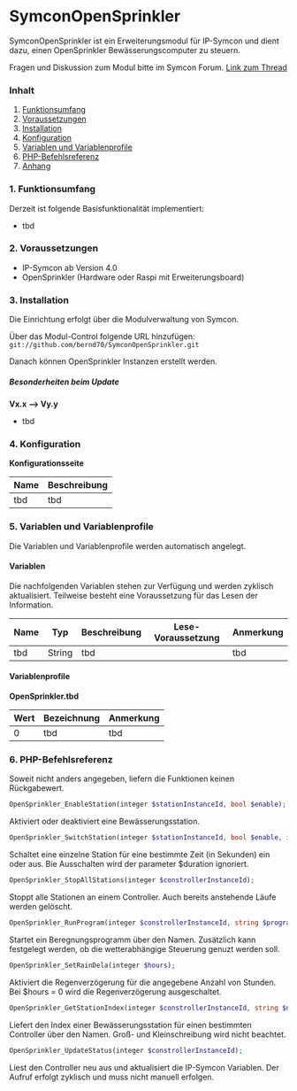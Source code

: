 # SymconOpenSprinkler

SymconOpenSprinkler ist ein Erweiterungsmodul für IP-Symcon und dient dazu, einen OpenSprinkler Bewässerungscomputer zu steuern.

Fragen und Diskussion zum Modul bitte im Symcon Forum. [Link zum Thread](https://community.symcon.de/tbd)

### Inhalt

1. [Funktionsumfang](#1-funktionsumfang)
2. [Voraussetzungen](#2-voraussetzungen)
3. [Installation](#3-installation)
4. [Konfiguration](#4-konfiguration)
5. [Variablen und Variablenprofile](#4-variablen-und-variablenprofile)
6. [PHP-Befehlsreferenz](#5-php-befehlsreferenz)
7. [Anhang](#6-anhang)

### 1. Funktionsumfang

Derzeit ist folgende Basisfunktionalität implementiert:

- tbd

### 2. Voraussetzungen

- IP-Symcon ab Version 4.0
- OpenSprinkler (Hardware oder Raspi mit Erweiterungsboard)

### 3. Installation

Die Einrichtung erfolgt über die Modulverwaltung von Symcon.

Über das Modul-Control folgende URL hinzufügen: `git://github.com/bernd70/SymconOpenSprinkler.git`

Danach können OpenSprinkler Instanzen erstellt werden.

##### Besonderheiten beim Update

__Vx.x --> Vy.y__

- tbd

### 4. Konfiguration

__Konfigurationsseite__

Name                           | Beschreibung
------------------------------ | ----------------------------------------------
tbd                            | tbd

### 5. Variablen und Variablenprofile

Die Variablen und Variablenprofile werden automatisch angelegt.

#### Variablen

Die nachfolgenden Variablen stehen zur Verfügung und werden zyklisch aktualisiert. Teilweise besteht eine Voraussetzung für das Lesen der Information.

Name          | Typ                                 | Beschreibung                            | Lese-Voraussetzung       | Anmerkung
------------- | ----------------------------------- | --------------------------------------- | ------------------------ | ----------------------------------
tbd           | String                              | tbd                                     |                          | tbd

#### Variablenprofile

__OpenSprinkler.tbd__

Wert | Bezeichnung     | Anmerkung
---- | --------------- | -----------------
0    | tbd             | tbd


### 6. PHP-Befehlsreferenz

Soweit nicht anders angegeben, liefern die Funktionen keinen Rückgabewert.

```php
OpenSprinkler_EnableStation(integer $stationInstanceId, bool $enable);
```
Aktiviert oder deaktiviert eine Bewässerungsstation.

```php
OpenSprinkler_SwitchStation(integer $stationInstanceId, bool $enable, int $duration);
```
Schaltet eine einzelne Station für eine bestimmte Zeit (in Sekunden) ein oder aus. Bie Ausschalten wird der parameter $duration ignoriert.

```php
OpenSprinkler_StopAllStations(integer $constrollerInstanceId);
```
Stoppt alle Stationen an einem Controller. Auch bereits anstehende Läufe werden gelöscht.

```php
OpenSprinkler_RunProgram(integer $constrollerInstanceId, string $programName, bool $useWeather);
```
Startet ein Beregnungsprogramm über den Namen. Zusätzlich kann festgelegt werden, ob die wetterabhängige Steuerung genuzt werden soll.

```php
OpenSprinkler_SetRainDela(integer $hours);
```
Aktiviert die Regenverzögerung für die angegebene Anzahl von Stunden. Bei $hours = 0 wird die Regenverzögerung ausgeschaltet.

```php
OpenSprinkler_GetStationIndex(integer $constrollerInstanceId, string $name) : int;
```
Liefert den Index einer Bewässerungsstation für einen bestimmten Controller über den Namen. Groß- und Kleinschreibung wird nicht beachtet.

```php
OpenSprinkler_UpdateStatus(integer $constrollerInstanceId);
```
Liest den Controller neu aus und aktualisiert die IP-Symcon Variablen. Der Aufruf erfolgt zyklisch und muss nicht manuell erfolgen.

